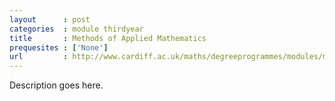 ```yaml
---
layout      : post
categories  : module thirdyear
title       : Methods of Applied Mathematics
prequesites : ['None']
url         : http://www.cardiff.ac.uk/maths/degreeprogrammes/modules/ma3304.html
---
```


Description goes here.

